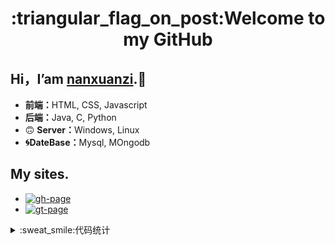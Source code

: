 <h1 align="center">:triangular_flag_on_post:Welcome to my GitHub</h1>

## Hi，I’am [nanxuanzi](https://nanxuanzi.github.io).:loudspeaker:

* <b>前端：</b>HTML, CSS, Javascript
* <b>后端：</b>Java, C, Python
* :upside_down_face: <b>Server：</b>Windows, Linux
* <b>:cyclone:DateBase：</b>Mysql, MOngodb
</section>

## My sites.
* [![gh-page](https://img.shields.io/badge/-github-lightgrey)](https://nanxuanzi.github.io)
* [![gt-page](https://img.shields.io/badge/-gitee-red)](https://nanxuanzi.gitee.io)
<details>
  <summary>:sweat_smile:代码统计</summary><br/>
  
  * <b>未完待续...</b>
  <section>
    <img align="left" width="45%" height="220px" src="https://github-readme-stats.vercel.app/api?username=nanxuanzi&show_icons=true"/><img align="right" width="45%" height="220px" src="https://github-readme-stats.vercel.app/api/top-langs/?username=nanxuanzi&layout=compact"/> 
  </section>
</details>
